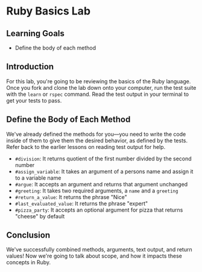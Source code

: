 # Ruby Basics Lab

## Learning Goals

* Define the body of each method

## Introduction

For this lab, you're going to be reviewing the basics of the Ruby language. Once
you fork and clone the lab down onto your computer, run the test suite with the
`learn` or `rspec` command. Read the test output in your terminal to get your
tests to pass.

## Define the Body of Each Method

We've already defined the methods for you––you need to write the code inside of
them to give them the desired behavior, as defined by the tests. Refer back to
the earlier lessons on reading test output for help.

* `#division`: It returns quotient of the first number divided by the second
  number
* `#assign_variable`: It takes an argument of a persons name and assign it to a
  variable name
* `#argue`: It accepts an argument and returns that argument unchanged
* `#greeting`: It takes two required arguments, a `name` and a `greeting`
* `#return_a_value`: It returns the phrase "Nice"
* `#last_evaluated_value`: It returns the phrase "expert"
* `#pizza_party`: It accepts an optional argument for pizza that returns
  "cheese" by default

## Conclusion

We've successfully combined methods, arguments, text output, and return values!
Now we're going to talk about scope, and how it impacts these concepts in Ruby.

